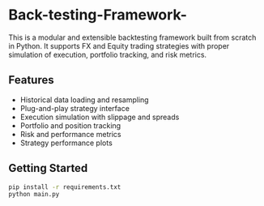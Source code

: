 # Back-testing-Framework-
This is a modular and extensible backtesting framework built from scratch in Python. It supports FX and Equity trading strategies with proper simulation of execution, portfolio tracking, and risk metrics.

## Features
- Historical data loading and resampling
- Plug-and-play strategy interface
- Execution simulation with slippage and spreads
- Portfolio and position tracking
- Risk and performance metrics
- Strategy performance plots

## Getting Started

```bash
pip install -r requirements.txt
python main.py
